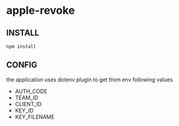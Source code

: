 # apple-revoke

## INSTALL
`npm install`

## CONFIG   
the application uses dotenv plugin to get from env following values

- AUTH_CODE
- TEAM_ID
- CLIENT_ID
- KEY_ID 
- KEY_FILENAME
